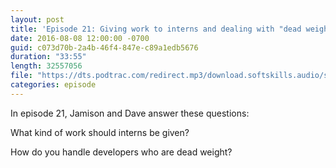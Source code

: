 ```yaml
---
layout: post
title: 'Episode 21: Giving work to interns and dealing with "dead weight" developers'
date: 2016-08-08 12:00:00 -0700
guid: c073d70b-2a4b-46f4-847e-c89a1edb5676
duration: "33:55"
length: 32557056
file: "https://dts.podtrac.com/redirect.mp3/download.softskills.audio/sse-021.mp3"
categories: episode
---
```


In episode 21, Jamison and  Dave answer these questions:

What kind of work should interns be given?

How do you handle developers who are dead weight?
